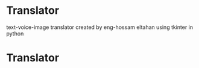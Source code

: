# Translator
text-voice-image translator created by eng-hossam eltahan using tkinter in python

# Translator
